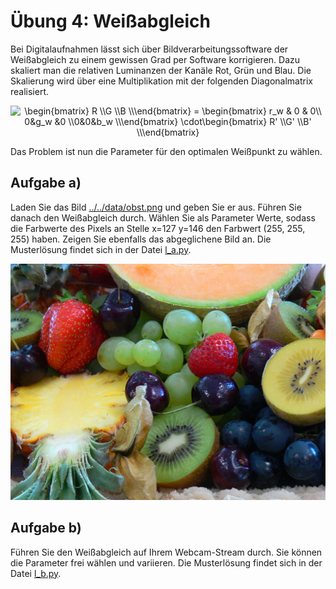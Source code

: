 # Übung 4: Weißabgleich

Bei Digitalaufnahmen lässt sich über Bildverarbeitungssoftware der Weißabgleich zu einem gewissen
Grad per Software korrigieren. Dazu skaliert man die relativen Luminanzen der Kanäle Rot,
Grün und Blau. Die Skalierung wird über eine Multiplikation mit der folgenden Diagonalmatrix
realisiert.

<p align="center">
<img src="https://latex.codecogs.com/svg.image?\begin{bmatrix}&space;R&space;\\G&space;\\B&space;\\\end{bmatrix}&space;=&space;\begin{bmatrix}&space;r_w&space;&&space;0&space;&&space;0\\&space;0&g_w&space;&0&space;\\0&0&b_w&space;\\\end{bmatrix}&space;\cdot\begin{bmatrix}&space;R'&space;\\G'&space;\\B'&space;\\\end{bmatrix}&space;" title="\begin{bmatrix} R \\G \\B \\\end{bmatrix} = \begin{bmatrix} r_w & 0 & 0\\ 0&g_w &0 \\0&0&b_w \\\end{bmatrix} \cdot\begin{bmatrix} R' \\G' \\B' \\\end{bmatrix} " />
</p>

Das Problem ist nun die Parameter für den optimalen Weißpunkt zu wählen.

## Aufgabe a)

Laden Sie das Bild [../../data/obst.png](../../data/obst.png) und geben Sie er aus. Führen Sie danach den Weißabgleich durch.
Wählen Sie als Parameter Werte, sodass die Farbwerte des Pixels an Stelle x=127 y=146 den Farbwert (255, 255, 255) haben.
Zeigen Sie ebenfalls das abgeglichene Bild an. Die Musterlösung findet sich in der Datei [l_a.py](l_a.py).

![](../../data/obst.png)

## Aufgabe b)

Führen Sie den Weißabgleich auf Ihrem Webcam-Stream durch. Sie können die Parameter frei wählen und variieren.
Die Musterlösung findet sich in der Datei [l_b.py](l_b.py).